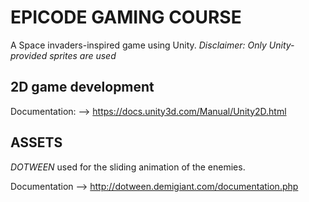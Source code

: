 # EPICODE GAMING COURSE

A Space invaders-inspired game using Unity.
*Disclaimer: Only Unity-provided sprites are used*

## 2D game development

Documentation:  -->  https://docs.unity3d.com/Manual/Unity2D.html

## ASSETS

*DOTWEEN* used for the sliding animation of the enemies.

Documentation --> http://dotween.demigiant.com/documentation.php
